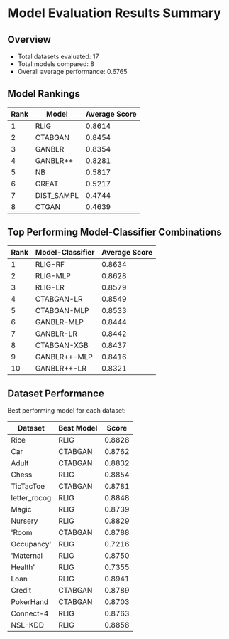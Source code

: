 # Model Evaluation Results Summary

## Overview

- Total datasets evaluated: 17
- Total models compared: 8
- Overall average performance: 0.6765

## Model Rankings

| Rank | Model | Average Score |
|------|-------|---------------|
| 1 | RLIG | 0.8614 |
| 2 | CTABGAN | 0.8454 |
| 3 | GANBLR | 0.8354 |
| 4 | GANBLR++ | 0.8281 |
| 5 | NB | 0.5817 |
| 6 | GREAT | 0.5217 |
| 7 | DIST_SAMPL | 0.4744 |
| 8 | CTGAN | 0.4639 |

## Top Performing Model-Classifier Combinations

| Rank | Model-Classifier | Average Score |
|------|-----------------|---------------|
| 1 | RLIG-RF | 0.8634 |
| 2 | RLIG-MLP | 0.8628 |
| 3 | RLIG-LR | 0.8579 |
| 4 | CTABGAN-LR | 0.8549 |
| 5 | CTABGAN-MLP | 0.8533 |
| 6 | GANBLR-MLP | 0.8444 |
| 7 | GANBLR-LR | 0.8442 |
| 8 | CTABGAN-XGB | 0.8437 |
| 9 | GANBLR++-MLP | 0.8416 |
| 10 | GANBLR++-LR | 0.8321 |

## Dataset Performance

Best performing model for each dataset:

| Dataset | Best Model | Score |
|---------|------------|-------|
| Rice | RLIG | 0.8828 |
| Car | CTABGAN | 0.8762 |
| Adult | CTABGAN | 0.8832 |
| Chess | RLIG | 0.8854 |
| TicTacToe | CTABGAN | 0.8781 |
| letter_rocog | RLIG | 0.8848 |
| Magic | RLIG | 0.8739 |
| Nursery | RLIG | 0.8829 |
| 'Room | CTABGAN | 0.8788 |
| Occupancy' | RLIG | 0.7216 |
| 'Maternal | RLIG | 0.8750 |
| Health' | RLIG | 0.7355 |
| Loan | RLIG | 0.8941 |
| Credit | CTABGAN | 0.8789 |
| PokerHand | CTABGAN | 0.8703 |
| Connect-4 | RLIG | 0.8763 |
| NSL-KDD | RLIG | 0.8858 |
